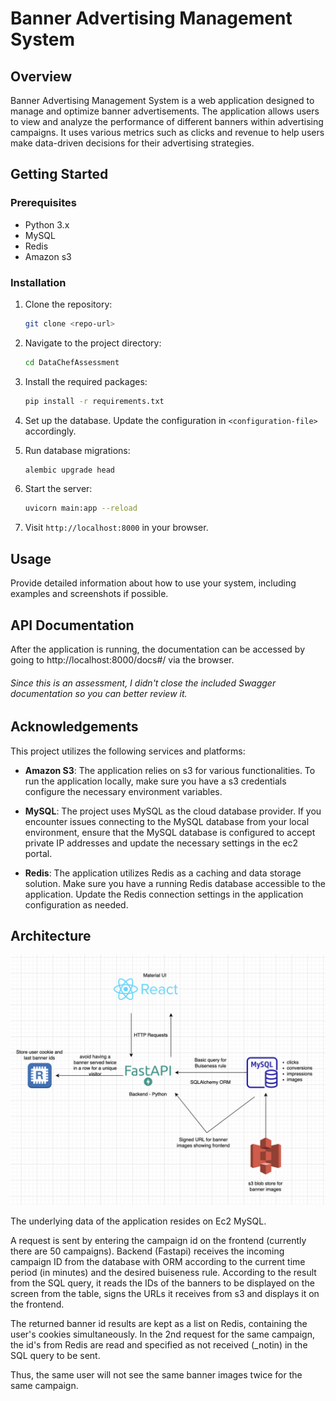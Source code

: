 # Banner Advertising Management System

## Overview

Banner Advertising Management System is a web application designed to manage and optimize banner advertisements. The application allows users to view and analyze the performance of different banners within advertising campaigns. It uses various metrics such as clicks and revenue to help users make data-driven decisions for their advertising strategies.

## Getting Started

### Prerequisites

- Python 3.x
- MySQL
- Redis
- Amazon s3

### Installation

1. Clone the repository:
    ```sh
    git clone <repo-url>
    ```

2. Navigate to the project directory:
    ```sh
    cd DataChefAssessment
    ```

3. Install the required packages:
    ```sh
    pip install -r requirements.txt
    ```

4. Set up the database. Update the configuration in `<configuration-file>` accordingly.

5. Run database migrations:
    ```sh
    alembic upgrade head
    ```

6. Start the server:
    ```sh
    uvicorn main:app --reload
    ```

7. Visit `http://localhost:8000` in your browser.

## Usage

Provide detailed information about how to use your system, including examples and screenshots if possible.

## API Documentation

After the application is running, the documentation can be accessed by going to http://localhost:8000/docs#/ via the browser.

###### Since this is an assessment, I didn't close the included Swagger documentation so you can better review it.

## Acknowledgements

This project utilizes the following services and platforms:

- **Amazon S3**: The application relies on s3 for various functionalities. To run the application locally, make sure you have a s3 credentials configure the necessary environment variables.

- **MySQL**: The project uses MySQL as the cloud database provider. If you encounter issues connecting to the MySQL database from your local environment, ensure that the MySQL database is configured to accept private IP addresses and update the necessary settings in the ec2 portal.

- **Redis**: The application utilizes Redis as a caching and data storage solution. Make sure you have a running Redis database accessible to the application. Update the Redis connection settings in the application configuration as needed.


## Architecture

![Screenshot](documentation/schema/architecture.png)

The underlying data of the application resides on Ec2 MySQL. 

A request is sent by entering the campaign id on the frontend (currently there are 50 campaigns). Backend (Fastapi) receives the incoming campaign ID from the database with ORM according to the current time period (in minutes) and the desired buiseness rule.
According to the result from the SQL query, it reads the IDs of the banners to be displayed on the screen from the table, signs the URLs it receives from s3 and displays it on the frontend.

The returned banner id results are kept as a list on Redis, containing the user's cookies simultaneously.
In the 2nd request for the same campaign, the id's from Redis are read and specified as not received (_notin) in the SQL query to be sent.

Thus, the same user will not see the same banner images twice for the same campaign.